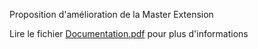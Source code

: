 Proposition d'amélioration de la Master Extension

Lire le fichier <a href="https://github.com/TenebrisLuxNoctis/Master-Extension-v3/blob/master/Documentation.pdf">Documentation.pdf</a> pour plus d'informations
